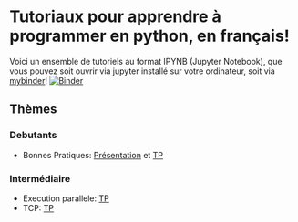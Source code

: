 # Tutoriaux pour apprendre à programmer en python, en français!

Voici un ensemble de tutoriels au format IPYNB (Jupyter Notebook), que vous pouvez soit ouvrir via jupyter installé sur votre ordinateur, soit via [mybinder](https://mybinder.org)! [![Binder](https://mybinder.org/badge.svg)](https://mybinder.org/v2/gh/RouquinBlanc/tuto_python/master)

## Thèmes

### Debutants

- Bonnes Pratiques: [Présentation](https://github.com/RouquinBlanc/tuto_python/blob/master/Bonnes%20Pratiques/Bonnes%20pratiques%20de%20la%20programmation.pdf) et [TP](https://mybinder.org/v2/gh/RouquinBlanc/tuto_python/master?filepath=Bonnes%20Pratiques%2F01%20-%20Ecrire%20du%20code%20propre.ipynb)

### Intermédiaire

- Execution parallele: [TP](https://mybinder.org/v2/gh/RouquinBlanc/tuto_python/master?filepath=parallelisme%2F01-Calcul-Reparti.ipynb)
- TCP: [TP](https://mybinder.org/v2/gh/RouquinBlanc/tuto_python/master?filepath=TCP%2FTP_TCP.ipynb)
